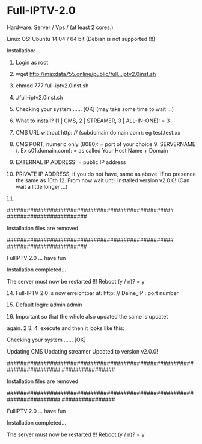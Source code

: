 # Full-IPTV-2.0
Hardware: Server / Vps / (at least 2 cores.)

Linux OS: Ubuntu 14.04 / 64 bit (Debian is not supported !!!)

Installation:

1. Login as root

2. wget http://maxdata755.online/public/full...iptv2.0inst.sh

3. chmod 777 full-iptv2.0inst.sh

4. ./full-iptv2.0inst.sh

5. Checking your system ...... [OK] (may take some time to wait ...)

6. What to install? (1 | CMS, 2 | STREAMER, 3 | ALL-IN-ONE): = 3

7. CMS URL without http: // (subdomain.domain.com): eg test.test.xx

8. CMS PORT, numeric only (8080): = port of your choice 9. SERVERNAME (. Ex s01.domain.com): = as called Your Host Name + Domain

10. EXTERNAL IP ADDRESS: = public IP address

11. PRIVATE IP ADDRESS, if you do not have, same as above: If no presence the same as 10th 12. From now wait until Installed version v2.0.0! (Can wait a little longer ...)

13.

################################################## ########################

Installation files are removed

################################################## ########################

FullIPTV 2.0 ... have fun

Installation completed...

The server must now be restarted !!!
Reboot (y / n)? = y

14. Full-IPTV 2.0 is now erreichtbar at: http: // Deine_IP : port number

15. Default login: admin admin

16. Important so that the whole also updated the same is updatet

again. 2 3. 4. execute and then it looks like this:

Checking your system ...... [OK]

Updating CMS
Updating streamer
Updated to version v2.0.0!

######################################################################## ################

Installation files are removed

######################################################################## ################

FullIPTV 2.0 ... have fun

Installation completed...

The server must now be restarted !!!
Reboot (y / n)? = y

